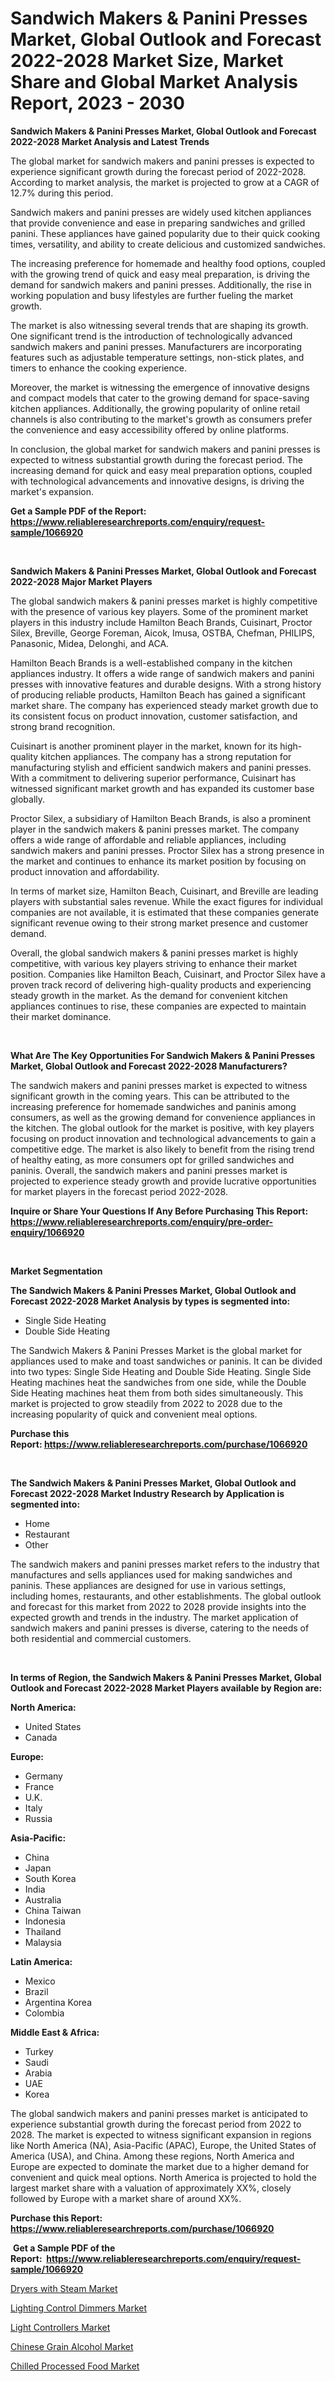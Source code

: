 <p><h1>Sandwich Makers & Panini Presses Market, Global Outlook and Forecast 2022-2028 Market Size, Market Share and Global Market Analysis Report, 2023 - 2030</h1></p><p><strong>Sandwich Makers & Panini Presses Market, Global Outlook and Forecast 2022-2028 Market Analysis and Latest Trends</strong></p>
<p><p>The global market for sandwich makers and panini presses is expected to experience significant growth during the forecast period of 2022-2028. According to market analysis, the market is projected to grow at a CAGR of 12.7% during this period.</p><p>Sandwich makers and panini presses are widely used kitchen appliances that provide convenience and ease in preparing sandwiches and grilled panini. These appliances have gained popularity due to their quick cooking times, versatility, and ability to create delicious and customized sandwiches.</p><p>The increasing preference for homemade and healthy food options, coupled with the growing trend of quick and easy meal preparation, is driving the demand for sandwich makers and panini presses. Additionally, the rise in working population and busy lifestyles are further fueling the market growth.</p><p>The market is also witnessing several trends that are shaping its growth. One significant trend is the introduction of technologically advanced sandwich makers and panini presses. Manufacturers are incorporating features such as adjustable temperature settings, non-stick plates, and timers to enhance the cooking experience.</p><p>Moreover, the market is witnessing the emergence of innovative designs and compact models that cater to the growing demand for space-saving kitchen appliances. Additionally, the growing popularity of online retail channels is also contributing to the market's growth as consumers prefer the convenience and easy accessibility offered by online platforms.</p><p>In conclusion, the global market for sandwich makers and panini presses is expected to witness substantial growth during the forecast period. The increasing demand for quick and easy meal preparation options, coupled with technological advancements and innovative designs, is driving the market's expansion.</p></p>
<p><strong>Get a Sample PDF of the Report:&nbsp; <a href="https://www.reliableresearchreports.com/enquiry/request-sample/1066920">https://www.reliableresearchreports.com/enquiry/request-sample/1066920</a></strong></p>
<p>&nbsp;</p>
<p><strong>Sandwich Makers & Panini Presses Market, Global Outlook and Forecast 2022-2028 Major Market Players</strong></p>
<p><p>The global sandwich makers & panini presses market is highly competitive with the presence of various key players. Some of the prominent market players in this industry include Hamilton Beach Brands, Cuisinart, Proctor Silex, Breville, George Foreman, Aicok, Imusa, OSTBA, Chefman, PHILIPS, Panasonic, Midea, Delonghi, and ACA.</p><p>Hamilton Beach Brands is a well-established company in the kitchen appliances industry. It offers a wide range of sandwich makers and panini presses with innovative features and durable designs. With a strong history of producing reliable products, Hamilton Beach has gained a significant market share. The company has experienced steady market growth due to its consistent focus on product innovation, customer satisfaction, and strong brand recognition.</p><p>Cuisinart is another prominent player in the market, known for its high-quality kitchen appliances. The company has a strong reputation for manufacturing stylish and efficient sandwich makers and panini presses. With a commitment to delivering superior performance, Cuisinart has witnessed significant market growth and has expanded its customer base globally.</p><p>Proctor Silex, a subsidiary of Hamilton Beach Brands, is also a prominent player in the sandwich makers & panini presses market. The company offers a wide range of affordable and reliable appliances, including sandwich makers and panini presses. Proctor Silex has a strong presence in the market and continues to enhance its market position by focusing on product innovation and affordability.</p><p>In terms of market size, Hamilton Beach, Cuisinart, and Breville are leading players with substantial sales revenue. While the exact figures for individual companies are not available, it is estimated that these companies generate significant revenue owing to their strong market presence and customer demand.</p><p>Overall, the global sandwich makers & panini presses market is highly competitive, with various key players striving to enhance their market position. Companies like Hamilton Beach, Cuisinart, and Proctor Silex have a proven track record of delivering high-quality products and experiencing steady growth in the market. As the demand for convenient kitchen appliances continues to rise, these companies are expected to maintain their market dominance.</p></p>
<p>&nbsp;</p>
<p><strong>What Are The Key Opportunities For Sandwich Makers & Panini Presses Market, Global Outlook and Forecast 2022-2028 Manufacturers?</strong></p>
<p><p>The sandwich makers and panini presses market is expected to witness significant growth in the coming years. This can be attributed to the increasing preference for homemade sandwiches and paninis among consumers, as well as the growing demand for convenience appliances in the kitchen. The global outlook for the market is positive, with key players focusing on product innovation and technological advancements to gain a competitive edge. The market is also likely to benefit from the rising trend of healthy eating, as more consumers opt for grilled sandwiches and paninis. Overall, the sandwich makers and panini presses market is projected to experience steady growth and provide lucrative opportunities for market players in the forecast period 2022-2028.</p></p>
<p><strong>Inquire or Share Your Questions If Any Before Purchasing This Report: <a href="https://www.reliableresearchreports.com/enquiry/pre-order-enquiry/1066920">https://www.reliableresearchreports.com/enquiry/pre-order-enquiry/1066920</a></strong></p>
<p>&nbsp;</p>
<p><strong>Market Segmentation</strong></p>
<p><strong>The Sandwich Makers & Panini Presses Market, Global Outlook and Forecast 2022-2028 Market Analysis by types is segmented into:</strong></p>
<p><ul><li>Single Side Heating</li><li>Double Side Heating</li></ul></p>
<p><p>The Sandwich Makers & Panini Presses Market is the global market for appliances used to make and toast sandwiches or paninis. It can be divided into two types: Single Side Heating and Double Side Heating. Single Side Heating machines heat the sandwiches from one side, while the Double Side Heating machines heat them from both sides simultaneously. This market is projected to grow steadily from 2022 to 2028 due to the increasing popularity of quick and convenient meal options.</p></p>
<p><strong>Purchase this Report:&nbsp;<a href="https://www.reliableresearchreports.com/purchase/1066920">https://www.reliableresearchreports.com/purchase/1066920</a></strong></p>
<p>&nbsp;</p>
<p><strong>The Sandwich Makers & Panini Presses Market, Global Outlook and Forecast 2022-2028 Market Industry Research by Application is segmented into:</strong></p>
<p><ul><li>Home</li><li>Restaurant</li><li>Other</li></ul></p>
<p><p>The sandwich makers and panini presses market refers to the industry that manufactures and sells appliances used for making sandwiches and paninis. These appliances are designed for use in various settings, including homes, restaurants, and other establishments. The global outlook and forecast for this market from 2022 to 2028 provide insights into the expected growth and trends in the industry. The market application of sandwich makers and panini presses is diverse, catering to the needs of both residential and commercial customers.</p></p>
<p>&nbsp;</p>
<p><strong>In terms of Region, the Sandwich Makers & Panini Presses Market, Global Outlook and Forecast 2022-2028 Market Players available by Region are:</strong></p>
<p>
    <p> <strong> North America: </strong>
        <ul>
            <li>United States</li>
            <li>Canada</li>
        </ul>
        </p> 
    <p> <strong> Europe: </strong>
        <ul>
            <li>Germany</li>
            <li>France</li>
            <li>U.K.</li>
            <li>Italy</li>
            <li>Russia</li>
        </ul>
        </p> 
    <p> <strong> Asia-Pacific: </strong>
        <ul>
            <li>China</li>
            <li>Japan</li>
            <li>South Korea</li>
            <li>India</li>
            <li>Australia</li>
            <li>China Taiwan</li>
            <li>Indonesia</li>
            <li>Thailand</li>
            <li>Malaysia</li>
        </ul>
        </p> 
    <p> <strong> Latin America: </strong>
        <ul>
            <li>Mexico</li>
            <li>Brazil</li>
            <li>Argentina Korea</li>
            <li>Colombia</li>
        </ul>
        </p> 
    <p> <strong> Middle East & Africa: </strong>
        <ul>
            <li>Turkey</li>
            <li>Saudi</li>
            <li>Arabia</li>
            <li>UAE</li>
            <li>Korea</li>
        </ul>
    </p>
    </p>
<p><p>The global sandwich makers and panini presses market is anticipated to experience substantial growth during the forecast period from 2022 to 2028. The market is expected to witness significant expansion in regions like North America (NA), Asia-Pacific (APAC), Europe, the United States of America (USA), and China. Among these regions, North America and Europe are expected to dominate the market due to a higher demand for convenient and quick meal options. North America is projected to hold the largest market share with a valuation of approximately XX%, closely followed by Europe with a market share of around XX%.</p></p>
<p><strong>Purchase this Report: <a href="https://www.reliableresearchreports.com/purchase/1066920">https://www.reliableresearchreports.com/purchase/1066920</a></strong></p>
<p>&nbsp;<strong>Get a Sample PDF of the Report:&nbsp;&nbsp;<a href="https://www.reliableresearchreports.com/enquiry/request-sample/1066920">https://www.reliableresearchreports.com/enquiry/request-sample/1066920</a></strong></p>
<p><strong></strong></p>
<p><p><a href="https://www.linkedin.com/pulse/dryers-steam-market-research-report-unlocks-analysis-financial-50spe/">Dryers with Steam Market</a></p><p><a href="https://www.reportprime.com/lighting-control-dimmers-r4619">Lighting Control Dimmers Market</a></p><p><a href="https://www.reportprime.com/light-controllers-r4617">Light Controllers Market</a></p><p><a href="https://medium.com/@leliajewess/chinese-grain-alcohol-market-size-growth-forecast-2023-2030-16715b03907d">Chinese Grain Alcohol Market</a></p><p><a href="https://medium.com/@nelsonhauck/chilled-processed-food-market-size-growth-forecast-2023-2030-97bbafeb5c83">Chilled Processed Food Market</a></p></p>